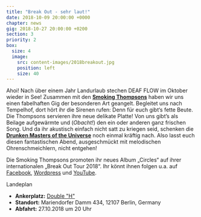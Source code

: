 ```yaml
---
title: "Break Out - sehr laut!"
date: 2018-10-09 20:00:00 +0000
chapter: news
gig: 2018-10-27 20:00:00 +0200
section: 3
priority: 2
box:
  size: 4
  image:
    src: content-images/2018breakout.jpg
    position: left
    size: 40
---
```


Ahoi! Nach über einem Jahr Landurlaub stechen DEAF FLOW im Oktober wieder in See! Zusammen mit den **[Smoking Thompsons](https://www.facebook.com/smokingthompsons)** haben wir uns einen fabelhaften Gig der besonderen Art geangelt. Begleitet uns nach Tempelhof, dort hört ihr die Sirenen rufen: Denn für euch gibt‘s fette Beute. Die Thompsons servieren ihre neue delikate Platte! Von uns gibt’s als Beilage aufgewärmte und (_Obacht!_) den ein oder anderen ganz frischen Song. Und da ihr akustisch einfach nicht satt zu kriegen seid, schenken die **[Drunken Masters of the Universe](https://www.facebook.com/drunkenmastersoftheuniverse/)** noch einmal kräftig nach.
Also lasst euch diesen fantastischen Abend, ausgeschmückt mit melodischen Ohrenschmeichlern, nicht entgehen!

Die Smoking Thompsons promoten ihr neues Album „Circles“ auf ihrer internationalen „Break Out Tour 2018“. Ihr könnt ihnen folgen u.a. auf [Facebook](https://www.facebook.com/smokingthompsons), [Wordpress](https://smokingthompsons.wordpress.com/) und [YouTube](https://www.youtube.com/user/SmokingThompsons).


Landeplan
* **Ankerplatz:** [Double "H"](https://www.facebook.com/Double-H-Passion-of-Session-150457685617084/)
* **Standort:** Mariendorfer Damm 434, 12107 Berlin, Germany
* **Abfahrt:** 27.10.2018 um 20 Uhr
